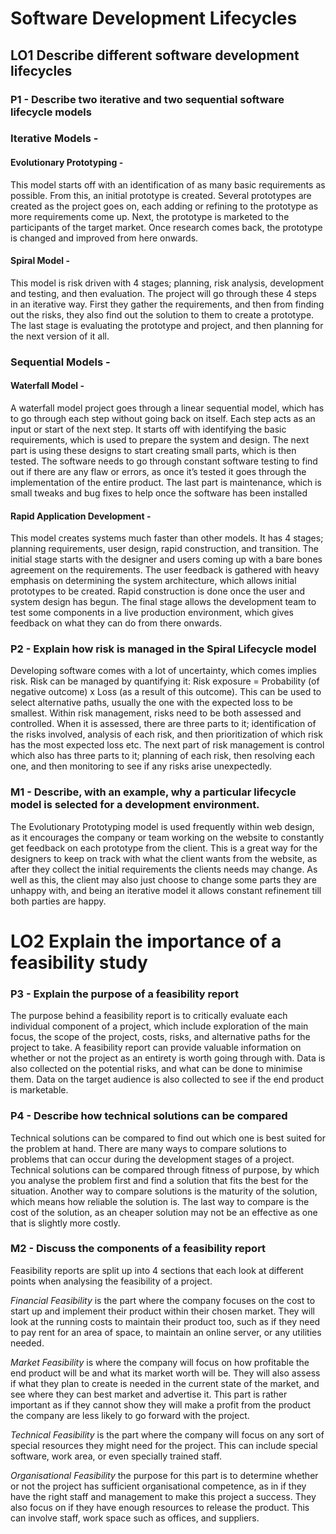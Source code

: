 # Software Development Lifecycles

## LO1 Describe different software development lifecycles 

### P1 - Describe two iterative and two sequential software lifecycle models

### Iterative Models -

#### Evolutionary Prototyping -
This model starts off with an identification of as many basic requirements as possible. From this, an initial prototype is created. Several prototypes are created as the project goes on, each adding or refining to the prototype as more requirements come up. Next, the prototype is marketed to the participants of the target market. Once research comes back, the prototype is changed and improved from here onwards.

#### Spiral Model -
This model is risk driven with 4 stages; planning, risk analysis, development and testing, and then evaluation. The project will go through these 4 steps in an iterative way. First they gather the requirements, and then from finding out the risks, they also find out the solution to them to create a prototype. The last stage is evaluating the prototype and project, and then planning for the next version of it all.

### Sequential Models -

#### Waterfall Model -
A waterfall model project goes through a linear sequential model, which has to go through each step without going back on itself. Each step acts as an input or start of the next step. It starts off with identifying the basic requirements, which is used to prepare the system and design. The next part is using these designs to start creating small parts, which is then tested. The software needs to go through constant software testing to find out if there are any flaw or errors, as once it’s tested it goes through the implementation of the entire product. The last part is maintenance, which is small tweaks and bug fixes to help once the software has been installed

#### Rapid Application Development -
This model creates systems much faster than other models. It has 4 stages; planning requirements, user design, rapid construction, and transition. The initial stage starts with the designer and users coming up with a bare bones agreement on the requirements. The user feedback is gathered with heavy emphasis on determining the system architecture, which allows initial prototypes to be created. Rapid construction is done once the user and system design has begun. The final stage allows the development team to test some components in a live production environment, which gives feedback on what they can do from there onwards.

### P2 - Explain how risk is managed in the Spiral Lifecycle model

Developing software comes with a lot of uncertainty, which comes implies risk. Risk can be managed by quantifying it: Risk exposure = Probability (of negative outcome) x Loss (as a result of this outcome). This can be used to select alternative paths, usually the one with the expected loss to be smallest.
Within risk management, risks need to be both assessed and controlled. When it is assessed, there are three parts to it; identification of the risks involved, analysis of each risk, and then prioritization of which risk has the most expected loss etc.
The next part of risk management is control which also has three parts to it; planning of each risk, then resolving each one, and then monitoring to see if any risks arise unexpectedly.

### M1 - Describe, with an example, why a particular lifecycle model is selected for a development environment.

The Evolutionary Prototyping model is used frequently within web design, as it encourages the company or team working on the website to constantly get feedback on each prototype from the client. This is a great way for the designers to keep on track with what the client wants from the website, as after they collect the initial requirements the clients needs may change. As well as this, the client may also just choose to change some parts they are unhappy with, and being an iterative model it allows constant refinement till both parties are happy.


# LO2 Explain the importance of a feasibility study

### P3 - Explain the purpose of a feasibility report

The purpose behind a feasibility report is to critically evaluate each individual component of a project, which include exploration of the main focus, the scope of the project, costs, risks, and alternative paths for the project to take. A feasibility report can provide valuable information on whether or not the project as an entirety is worth going through with. Data is also collected on the potential risks, and what can be done to minimise them. Data on the target audience is also collected to see if the end product is marketable.

### P4 -  Describe how technical solutions can be compared

Technical solutions can be compared to find out which one is best suited for the problem at hand. There are many ways to compare solutions to problems that can occur during the development stages of a project. Technical solutions can be compared through fitness of purpose, by which you analyse the problem first and find a solution that fits the best for the situation. Another way to compare solutions is the maturity of the solution, which means how reliable the solution is. The last way to compare is the cost of the solution, as an cheaper solution may not be an effective as one that is slightly more costly.

### M2 - Discuss the components of a feasibility report

Feasibility reports are split up into 4 sections that each look at different points when analysing the feasibility of a project.

*Financial Feasibility* is the part where the company focuses on the cost to start up and implement their product within their chosen market. They will look at the running costs to maintain their product too, such as if they need to pay rent for an area of space, to maintain an online server, or any utilities needed.

*Market Feasibility* is where the company will focus on how profitable the end product will be and what its market worth will be. They will also assess if what they plan to create is needed in the current state of the market, and see where they can best market and advertise it. This part is rather important as if they cannot show they will make a profit from the product the company are less likely to go forward with the project.

*Technical Feasibility* is the part where the company will focus on any sort of special resources they might need for the project. This can include special software, work area, or even specially trained staff.

*Organisational Feasibility* the purpose for this part is to determine whether or not the project has sufficient organisational competence, as in if they have the right staff and management to make this project a success. They also focus on if they have enough resources to release the product. This can involve staff, work space such as offices, and suppliers.
